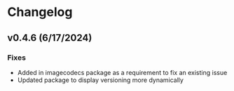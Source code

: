 # Changelog

## v0.4.6 (6/17/2024)

### Fixes

- Added in imagecodecs package as a requirement to fix an existing issue
- Updated package to display versioning more dynamically

